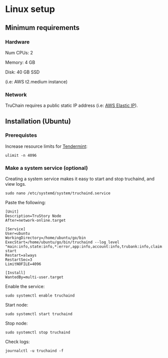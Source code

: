 # Linux setup

## Minimum requirements

### Hardware
Num CPUs: 2

Memory: 4 GB

Disk: 40 GB SSD

(i.e: AWS t2.medium instance)

### Network

TruChain requires a public static IP address (i.e: [AWS Elastic IP](https://docs.aws.amazon.com/AWSEC2/latest/UserGuide/elastic-ip-addresses-eip.html)).

## Installation (Ubuntu)

### Prerequistes

Increase resource limits for [Tendermint](https://tendermint.com):
```
ulimit -n 4096
```

### Make a system service (optional)

Creating a system service makes it easy to start and stop truchaind, and view logs.

```
sudo nano /etc/systemd/system/truchaind.service
```

Paste the following:

```
[Unit]
Description=TruStory Node
After=network-online.target

[Service]
User=ubuntu
WorkingDirectory=/home/ubuntu/go/bin
ExecStart=/home/ubuntu/go/bin/truchaind --log_level "main:info,state:info,*:error,app:info,account:info,trubank:info,claim:info,community:info,truslashing:info,trustaking:info" start
Restart=always
RestartSec=3
LimitNOFILE=4096

[Install]
WantedBy=multi-user.target
```

Enable the service:
```
sudo systemctl enable truchaind
```

Start node:
```
sudo systemctl start truchaind
```

Stop node:
```
sudo systemctl stop truchaind
```

Check logs:
```
journalctl -u truchaind -f
```

